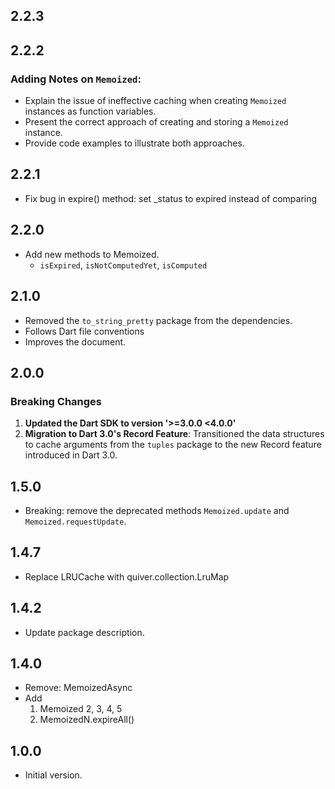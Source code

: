 ## 2.2.3

## 2.2.2
### Adding Notes on `Memoized`:
- Explain the issue of ineffective caching when creating `Memoized` instances as function variables.
- Present the correct approach of creating and storing a `Memoized` instance.
- Provide code examples to illustrate both approaches.

## 2.2.1
  - Fix bug in expire() method: set _status to expired instead of comparing

## 2.2.0
  - Add new methods to Memoized.
    - `isExpired`, `isNotComputedYet`, `isComputed`

## 2.1.0
  - Removed the `to_string_pretty` package from the dependencies.
  - Follows Dart file conventions
  - Improves the document.

## 2.0.0
  ### Breaking Changes
  1. **Updated the Dart SDK to version '>=3.0.0 <4.0.0'**
  2. **Migration to Dart 3.0's Record Feature**: Transitioned the data structures to cache arguments from the `tuples` package to the new Record feature introduced in Dart 3.0.

## 1.5.0
  - Breaking: remove the deprecated methods `Memoized.update` and `Memoized.requestUpdate`.


## 1.4.7
  - Replace LRUCache with quiver.collection.LruMap

## 1.4.2
  - Update package description.

## 1.4.0

- Remove: MemoizedAsync
- Add
  1. Memoized 2, 3, 4, 5
  2. MemoizedN.expireAll()

## 1.0.0

- Initial version.

